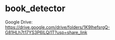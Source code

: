 # book_detector
Google Drive: <br />
https://drive.google.com/drive/folders/1K9lhefsrgQ-G81HLh7t17YS3P6ILQi1T?usp=share_link
